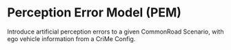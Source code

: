 # Perception Error Model (PEM)

Introduce artificial perception errors to a given CommonRoad Scenario, with ego vehicle information from a CriMe Config. 

